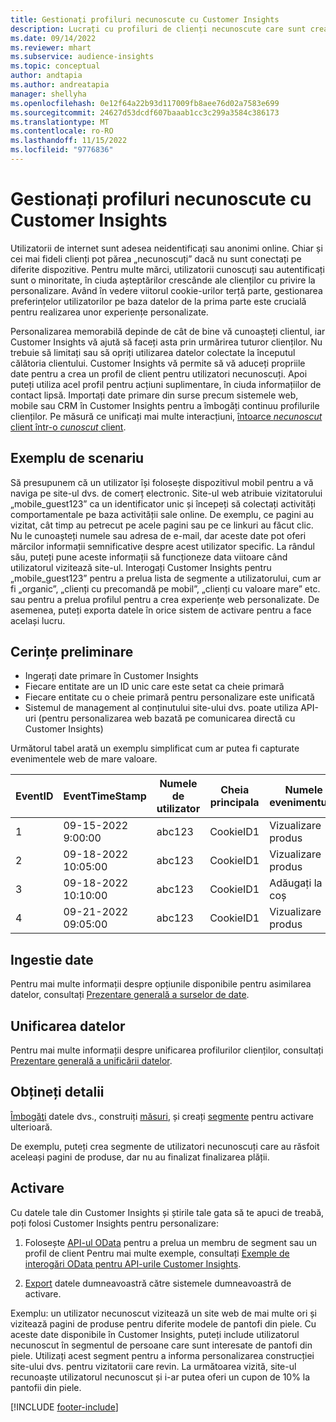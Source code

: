 ```yaml
---
title: Gestionați profiluri necunoscute cu Customer Insights
description: Lucrați cu profiluri de clienți necunoscute care sunt create și gestionate în Dynamics 365 Customer Insights.
ms.date: 09/14/2022
ms.reviewer: mhart
ms.subservice: audience-insights
ms.topic: conceptual
author: andtapia
ms.author: andreatapia
manager: shellyha
ms.openlocfilehash: 0e12f64a22b93d117009fb8aee76d02a7583e699
ms.sourcegitcommit: 24627d53dcdf607baaab1cc3c299a3584c386173
ms.translationtype: MT
ms.contentlocale: ro-RO
ms.lasthandoff: 11/15/2022
ms.locfileid: "9776836"
---
```

# <a name="manage-unknown-profiles-with-customer-insights"></a>Gestionați profiluri necunoscute cu Customer Insights

Utilizatorii de internet sunt adesea neidentificați sau anonimi online. Chiar și cei mai fideli clienți pot părea „necunoscuți” dacă nu sunt conectați pe diferite dispozitive. Pentru multe mărci, utilizatorii cunoscuți sau autentificați sunt o minoritate, în ciuda așteptărilor crescânde ale clienților cu privire la personalizare. Având în vedere viitorul cookie-urilor terță parte, gestionarea preferințelor utilizatorilor pe baza datelor de la prima parte este crucială pentru realizarea unor experiențe personalizate.

Personalizarea memorabilă depinde de cât de bine vă cunoașteți clientul, iar Customer Insights vă ajută să faceți asta prin urmărirea tuturor clienților.  Nu trebuie să limitați sau să opriți utilizarea datelor colectate la începutul călătoria clientului. Customer Insights vă permite să vă aduceți propriile date pentru a crea un profil de client pentru utilizatori necunoscuți. Apoi puteți utiliza acel profil pentru acțiuni suplimentare, în ciuda informațiilor de contact lipsă. Importați date primare din surse precum sistemele web, mobile sau CRM în Customer Insights pentru a îmbogăți continuu profilurile clienților. Pe măsură ce unificați mai multe interacțiuni, [întoarce *necunoscut* client într-o *cunoscut* client](unknown-to-known.md).

## <a name="sample-scenario"></a>Exemplu de scenariu

Să presupunem că un utilizator își folosește dispozitivul mobil pentru a vă naviga pe site-ul dvs. de comerț electronic. Site-ul web atribuie vizitatorului „mobile_guest123” ca un identificator unic și începeți să colectați activități comportamentale pe baza activității sale online. De exemplu, ce pagini au vizitat, cât timp au petrecut pe acele pagini sau pe ce linkuri au făcut clic. Nu le cunoașteți numele sau adresa de e-mail, dar aceste date pot oferi mărcilor informații semnificative despre acest utilizator specific. La rândul său, puteți pune aceste informații să funcționeze data viitoare când utilizatorul vizitează site-ul. Interogați Customer Insights pentru „mobile_guest123” pentru a prelua lista de segmente a utilizatorului, cum ar fi „organic”, „clienți cu precomandă pe mobil”, „clienți cu valoare mare” etc. sau pentru a prelua profilul pentru a crea experiențe web personalizate. De asemenea, puteți exporta datele în orice sistem de activare pentru a face același lucru.

## <a name="prerequisites"></a>Cerințe preliminare

- Ingerați date primare în Customer Insights
- Fiecare entitate are un ID unic care este setat ca cheie primară
- Fiecare entitate cu o cheie primară pentru personalizare este unificată
- Sistemul de management al conținutului site-ului dvs. poate utiliza API-uri (pentru personalizarea web bazată pe comunicarea directă cu Customer Insights)

Următorul tabel arată un exemplu simplificat cum ar putea fi capturate evenimentele web de mare valoare.

|EventID|EventTimeStamp|Numele de utilizator|Cheia principala|Numele evenimentului|
|--|--|--|--|--|
|1|09-15-2022 9:00:00|abc123|CookieID1|Vizualizare produs|
|2|09-18-2022 10:05:00|abc123|CookieID1|Vizualizare produs|
|3|09-18-2022 10:10:00|abc123|CookieID1|Adăugați la coș|
|4|09-21-2022 09:05:00|abc123|CookieID1|Vizualizare produs|

## <a name="data-ingestion"></a>Ingestie date

Pentru mai multe informații despre opțiunile disponibile pentru asimilarea datelor, consultați [Prezentare generală a surselor de date](data-sources.md).

## <a name="data-unification"></a>Unificarea datelor

Pentru mai multe informații despre unificarea profilurilor clienților, consultați [Prezentare generală a unificării datelor](data-unification.md).

## <a name="get-insights"></a>Obțineți detalii

[Îmbogăţi](enrichment-hub.md) datele dvs., construiți [măsuri](measures.md), și creați [segmente](segments.md) pentru activare ulterioară.

De exemplu, puteți crea segmente de utilizatori necunoscuți care au răsfoit aceleași pagini de produse, dar nu au finalizat finalizarea plății.

## <a name="activation"></a>Activare

Cu datele tale din Customer Insights și știrile tale gata să te apuci de treabă, poți folosi Customer Insights pentru personalizare:

1. Folosește [API-ul OData](apis.md) pentru a prelua un membru de segment sau un profil de client Pentru mai multe exemple, consultați [Exemple de interogări OData pentru API-urile Customer Insights](odata-examples.md).

1. [Export](export-destinations.md) datele dumneavoastră către sistemele dumneavoastră de activare.

Exemplu: un utilizator necunoscut vizitează un site web de mai multe ori și vizitează pagini de produse pentru diferite modele de pantofi din piele. Cu aceste date disponibile în Customer Insights, puteți include utilizatorul necunoscut în segmentul de persoane care sunt interesate de pantofi din piele. Utilizați acest segment pentru a informa personalizarea construcției site-ului dvs. pentru vizitatorii care revin. La următoarea vizită, site-ul recunoaște utilizatorul necunoscut și i-ar putea oferi un cupon de 10% la pantofii din piele.

[!INCLUDE [footer-include](includes/footer-banner.md)]
